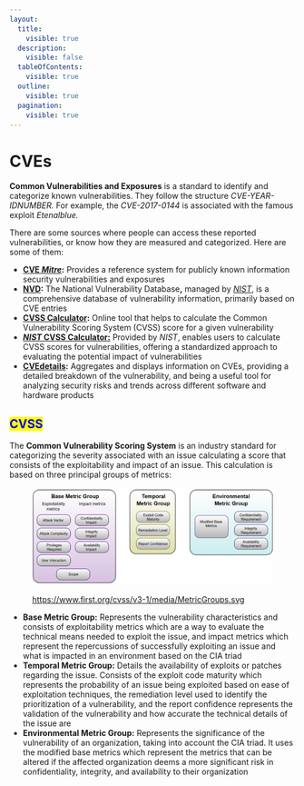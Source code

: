 ```yaml
---
layout:
  title:
    visible: true
  description:
    visible: false
  tableOfContents:
    visible: true
  outline:
    visible: true
  pagination:
    visible: true
---
```


# CVEs

**Common Vulnerabilities and Exposures** is a standard to identify and categorize known vulnerabilities. They follow the structure _CVE-YEAR-IDNUMBER._ For example, the _CVE-2017-0144_ is associated with the famous exploit _Etenalblue._

There are some sources where people can access these reported vulnerabilities, or know how they are measured and categorized. Here are some of them:

* [**CVE&#x20;**_**Mitre**_](https://www.cve.org/)**:** Provides a reference system for publicly known information security vulnerabilities and exposures
* [**NVD**](https://nvd.nist.gov/vuln/search)**:** The National Vulnerability Databas&#x65;**,** managed by [_NIST_](https://www.nist.gov/), is a comprehensive database of vulnerability information, primarily based on CVE entries
* [**CVSS Calculator**](https://www.first.org/cvss/calculator/4.0)**:** Online tool that helps to calculate the Common Vulnerability Scoring System (CVSS) score for a given vulnerability
* [_**NIST**_**&#x20;CVSS Calculator:**](https://nvd.nist.gov/vuln-metrics/cvss/v3-calculator) Provided by _NIST_, enables users to calculate CVSS scores for vulnerabilities, offering a standardized approach to evaluating the potential impact of vulnerabilities
* [**CVEdetails**](https://www.cvedetails.com/)**:** Aggregates and displays information on CVEs, providing a detailed breakdown of the vulnerability, and being a useful tool for analyzing security risks and trends across different software and hardware products

## <mark style="color:blue;">CVSS</mark>

The **Common Vulnerability Scoring System** is an industry standard for categorizing the severity associated with an issue calculating a score that consists of the exploitability and impact of an issue. This calculation is based on three principal groups of metrics:

<figure><img src="../../.gitbook/assets/image (1).png" alt=""><figcaption><p><a href="https://www.first.org/cvss/v3-1/media/MetricGroups.svg">https://www.first.org/cvss/v3-1/media/MetricGroups.svg</a></p></figcaption></figure>

* **Base Metric Group:** Represents the vulnerability characteristics and consists of exploitability metrics which are a way to evaluate the technical means needed to exploit the issue, and impact metrics which represent the repercussions of successfully exploiting an issue and what is impacted in an environment based on the CIA triad
* **Temporal Metric Group:** Details the availability of exploits or patches regarding the issue. Consists of the exploit code maturity which represents the probability of an issue being exploited based on ease of exploitation techniques, the remediation level used to identify the prioritization of a vulnerability, and the report confidence represents the validation of the vulnerability and how accurate the technical details of the issue are
* **Environmental Metric Group:** Represents the significance of the vulnerability of an organization, taking into account the CIA triad. It uses the modified base metrics which represent the metrics that can be altered if the affected organization deems a more significant risk in confidentiality, integrity, and availability to their organization

